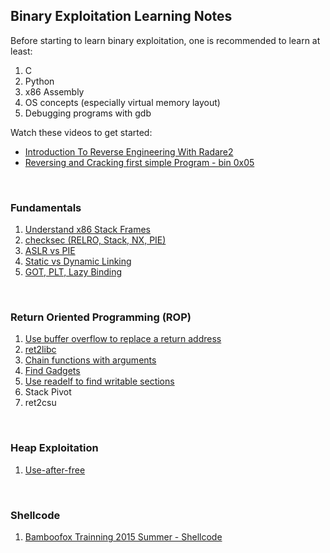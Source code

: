 ## Binary Exploitation Learning Notes
Before starting to learn binary exploitation, one is recommended to learn at least:
1. C
2. Python
3. x86 Assembly
4. OS concepts (especially virtual memory layout)
5. Debugging programs with gdb

Watch these videos to get started:
* [Introduction To Reverse Engineering With Radare2](https://www.youtube.com/watch?v=LAkYW5ixvhg&t=669s)
* [Reversing and Cracking first simple Program - bin 0x05](https://www.youtube.com/watch?v=VroEiMOJPm8)

<br>

### Fundamentals
1. [Understand x86 Stack Frames](https://github.com/aesophor/pwnnn/tree/master/labs/lab00-x86-stack-frame-tracing)
2. [checksec (RELRO, Stack, NX, PIE)](https://github.com/aesophor/pwnnn/tree/master/rop-emporium/1-split)
3. [ASLR vs PIE](https://github.com/aesophor/pwnnn/tree/master/rop-emporium/1-split)
4. [Static vs Dynamic Linking](https://github.com/aesophor/pwnnn/tree/master/rop-emporium/2-callme)
5. [GOT, PLT, Lazy Binding](https://github.com/aesophor/pwnnn/tree/master/rop-emporium/2-callme)

<br>

### Return Oriented Programming (ROP)
1. [Use buffer overflow to replace a return address](https://github.com/aesophor/pwnnn/tree/master/rop-emporium/0-ret2win)
2. [ret2libc](https://github.com/aesophor/pwnnn/blob/master/picoctf-2018/got-2-learn-libc/exploit.py)
3. [Chain functions with arguments](https://github.com/aesophor/pwnnn/tree/master/rop-emporium/2-callme#结论)
4. [Find Gadgets](https://github.com/aesophor/pwnnn/tree/master/rop-emporium/3-write4#rop-gadgets)
5. [Use readelf to find writable sections](https://github.com/aesophor/pwnnn/tree/master/rop-emporium/3-write4#pwn)
6. Stack Pivot
7. ret2csu

<br>

### Heap Exploitation
1. [Use-after-free](https://github.com/aesophor/pwnnn/tree/master/pwnable.kr/0x10-uaf)

<br>

### Shellcode
1. [Bamboofox Trainning 2015 Summer - Shellcode](https://www.youtube.com/watch?v=auv-64HUBw8)
